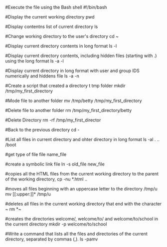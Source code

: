 #Execute the file using the Bash shell
#!/bin/bash

#Display the current working directory
pwd

#Display contentns list of current directory
ls

#Change working directory to the user's directory
cd ~

#Display current directory contents in long format
ls -l

#Display current directory contents, including hidden files (starting with .) using the long format
ls -a -l

#Display current directory in long format with user and group IDS numerically and hiddens file
ls -a -n

#Create a script that created a directory t tmp folder
mkdir /tmp/my_first_directory

#Mode file to another folder
mv /tmp/betty /tmp/my_first_directory

#Delete file to another folder
rm /tmp/my_first_directory/betty

#Delete Directory
rm -rf /tmp/my_first_director

#Back to the previous directory
cd -

#List all files in current directory and ohter directory in long format
ls -al . .. /boot

#get type of file
file name_file

#create a symbolic link file
ln -s old_file new_file

#copies all the HTML files from the current working directory to the parent of the working directory,
cp -nu *.html ..

#moves all files beginning with an uppercase letter to the directory /tmp/u
mv [[:upper:]]* /tmp/u

#deletes all files in the current working directory that end with the character ~
rm *~

#creates the directories welcome/, welcome/to/ and welcome/to/school in the current directory
mkdir -p welcome/to/school

#Write a command that lists all the files and directories of the current directory, separated by commas (,).
ls -pamv



